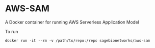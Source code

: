 # AWS-SAM
A Docker container for running AWS Serverless Application Model

To run
```
docker run -it --rm -v /path/to/repo:/repo sagebionetworks/aws-sam
```
